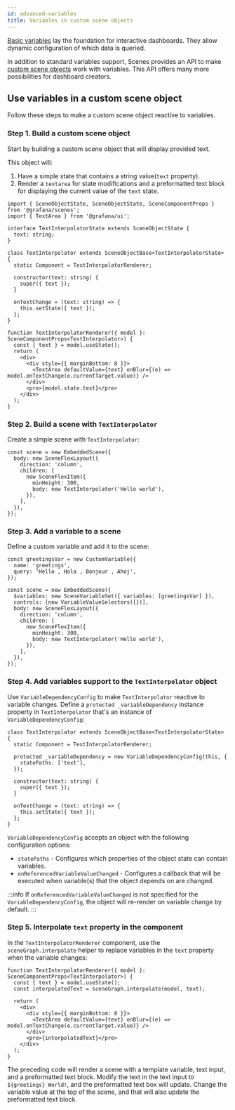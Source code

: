 ```yaml
---
id: advanced-variables
title: Variables in custom scene objects
---
```


[Basic variables](./variables.md) lay the foundation for interactive dashboards. They allow dynamic configuration of which data is queried. 

In addition to standard variables support, Scenes provides an API to make [custom scene objects](./advanced-custom-scene-objects.md) work with variables. This API offers many more possibilities for dashboard creators.

## Use variables in a custom scene object

Follow these steps to make a custom scene object reactive to variables.

### Step 1. Build a custom scene object

Start by building a custom scene object that will display provided text.

This object will:

1. Have a simple state that contains a string value(`text` property).
2. Render a `textarea` for state modifications and a preformatted text block for displaying the current value of the `text` state.

```tsx
import { SceneObjectState, SceneObjectState, SceneComponentProps } from '@grafana/scenes';
import { TextArea } from '@grafana/ui';

interface TextInterpolatorState extends SceneObjectState {
  text: string;
}

class TextInterpolator extends SceneObjectBase<TextInterpolatorState> {
  static Component = TextInterpolatorRenderer;

  constructor(text: string) {
    super({ text });
  }

  onTextChange = (text: string) => {
    this.setState({ text });
  };
}

function TextInterpolatorRenderer({ model }: SceneComponentProps<TextInterpolator>) {
  const { text } = model.useState();
  return (
    <div>
      <div style={{ marginBottom: 8 }}>
        <TextArea defaultValue={text} onBlur={(e) => model.onTextChange(e.currentTarget.value)} />
      </div>
      <pre>{model.state.text}</pre>
    </div>
  );
}
```

### Step 2. Build a scene with `TextInterpolator`

Create a simple scene with `TextInterpolator`:

```tsx
const scene = new EmbeddedScene({
  body: new SceneFlexLayout({
    direction: 'column',
    children: [
      new SceneFlexItem({
        minHeight: 300,
        body: new TextInterpolator('Hello world'),
      }),
    ],
  }),
});
```

### Step 3. Add a variable to a scene

Define a custom variable and add it to the scene:

```tsx
const greetingsVar = new CustomVariable({
  name: 'greetings',
  query: 'Hello , Hola , Bonjour , Ahoj',
});

const scene = new EmbeddedScene({
  $variables: new SceneVariableSet({ variables: [greetingsVar] }),
  controls: [new VariableValueSelectors({})],
  body: new SceneFlexLayout({
    direction: 'column',
    children: [
      new SceneFlexItem({
        minHeight: 300,
        body: new TextInterpolator('Hello world'),
      }),
    ],
  }),
});
```

### Step 4. Add variables support to the `TextInterpolator` object

Use `VariableDependencyConfig` to make `TextInterpolator` reactive to variable changes. Define a `protected _variableDependency` instance property in `TextInterpolator` that's an instance of `VariableDependencyConfig`:

```tsx
class TextInterpolator extends SceneObjectBase<TextInterpolatorState> {
  static Component = TextInterpolatorRenderer;

  protected _variableDependency = new VariableDependencyConfig(this, {
    statePaths: ['text'],
  });

  constructor(text: string) {
    super({ text });
  }

  onTextChange = (text: string) => {
    this.setState({ text });
  };
}
```

`VariableDependencyConfig` accepts an object with the following configuration options:

- `statePaths` - Configures which properties of the object state can contain variables.
- `onReferencedVariableValueChanged` - Configures a callback that will be executed when variable(s) that the object depends on are changed.

:::info
If `onReferencedVariableValueChanged` is not specified for the `VariableDependencyConfig`, the object will re-render on variable change by default.
:::

### Step 5. Interpolate `text` property in the component

In the `TextInterpolatorRenderer` component, use the `sceneGraph.interpolate` helper to replace variables in the `text` property when the variable changes:

```tsx
function TextInterpolatorRenderer({ model }: SceneComponentProps<TextInterpolator>) {
  const { text } = model.useState();
  const interpolatedText = sceneGraph.interpolate(model, text);

  return (
    <div>
      <div style={{ marginBottom: 8 }}>
        <TextArea defaultValue={text} onBlur={(e) => model.onTextChange(e.currentTarget.value)} />
      </div>
      <pre>{interpolatedText}</pre>
    </div>
  );
}
```

The preceding code will render a scene with a template variable, text input, and a preformatted text block. Modify the text in the text input to `${greetings} World!`, and the preformatted text box will update. Change the variable value at the top of the scene, and that will also update the preformatted text block.
